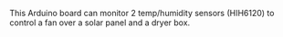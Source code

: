 This Arduino board can monitor 2 temp/humidity sensors (HIH6120) to
control a fan over a solar panel and a dryer box.

